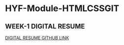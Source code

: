 # HYF-Module-HTMLCSSGIT
## WEEK-1 DIGITAL RESUME
[DIGITAL RESUME GITHUB LINK](https://alidemircix.github.io/HYF-Module-HTMLCSSGIT/Week1/index.html)
